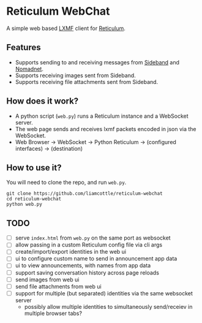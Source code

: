 # Reticulum WebChat

A simple web based [LXMF](https://github.com/markqvist/lxmf) client for [Reticulum](https://github.com/markqvist/Reticulum).

## Features

- Supports sending to and receiving messages from [Sideband](https://github.com/markqvist/Sideband/) and [Nomadnet](https://github.com/markqvist/nomadnet).
- Supports receiving images sent from Sideband.
- Supports receiving file attachments sent from Sideband.

## How does it work?

- A python script (`web.py`) runs a Reticulum instance and a WebSocket server.
- The web page sends and receives lxmf packets encoded in json via the WebSocket.
- Web Browser -> WebSocket -> Python Reticulum -> (configured interfaces) -> (destination)

## How to use it?

You will need to clone the repo, and run `web.py`.

```
git clone https://github.com/liamcottle/reticulum-webchat
cd reticulum-webchat
python web.py
```

## TODO

- [ ] serve `index.html` from `web.py` on the same port as websocket
- [ ] allow passing in a custom Reticulum config file via cli args
- [ ] create/import/export identities in the web ui
- [ ] ui to configure custom name to send in announcement app data
- [ ] ui to view announcements, with names from app data
- [ ] support saving conversation history across page reloads
- [ ] send images from web ui
- [ ] send file attachments from web ui
- [ ] support for multiple (but separated) identities via the same websocket server
  - possibly allow multiple identities to simultaneously send/receiev in multiple browser tabs?

